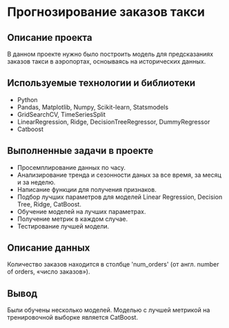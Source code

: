 # Прогнозирование заказов такси

## Описание проекта
В данном проекте нужно было построить модель для предсказаниях заказов такси в аэропортах, осноываясь на исторических данных.

## Используемые технологии и библиотеки
- Python
- Pandas, Matplotlib, Numpy, Scikit-learn, Statsmodels
- GridSearchCV, TimeSeriesSplit
- LinearRegression, Ridge, DecisionTreeRegressor, DummyRegressor
- Catboost

## Выполненные задачи в проекте
- Просемплирование данных по часу.
- Анализирование тренда и сезонности даных за все время, за месяц и за неделю.
- Написание функции для получения признаков.
- Подбор лучших параметров для моделей Linear Regression, Decision Tree, Ridge, CatBoost.
- Обучение моделей на лучших параметрах.
- Получение метрик в каждом случае.  
- Тестирование лучшей модели.

## Описание данных
Количество заказов находится в столбце 'num_orders' (от англ. number of orders, «число заказов»).

## Вывод
Были обучены несколько моделей. Моделью с лучшей метрикой на тренировочной выборке является CatBoost.
